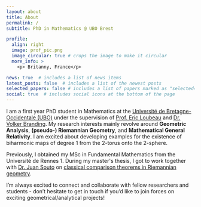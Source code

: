 ```yaml
---
layout: about
title: About
permalink: /
subtitle: PhD in Mathematics @ UBO Brest

profile:
  align: right
  image: prof_pic.png
  image_circular: true # crops the image to make it circular
  more_info: >
    <p> Britanny, France</p>

news: true  # includes a list of news items
latest_posts: false  # includes a list of the newest posts
selected_papers: false # includes a list of papers marked as "selected={true}"
social: true  # includes social icons at the bottom of the page
---
```


I am a first year PhD student in Mathematics at the [Université de Bretagne-Occidentale (UBO)](https://www.univ-brest.fr) under the supervision of [Prof. Eric Loubeau](https://www.univ-brest.fr/departement-mathematiques/fr/membre/eric-loubeau) and [Dr. Volker Branding](http://www.volker-branding.eu/).
My research interests mainly revolve around **Geometric Analysis**, **(pseudo-) Riemannian Geometry**, and **Mathematical General Relativity**. I am excited about developing examples for the existence of biharmonic maps of degree 1 from the 2-torus onto the 2-sphere.

Previously, I obtained my MSc in Fundamental Mathematics from the Université de Rennes 1. During my master's thesis, I got to work together with [Dr. Juan Souto](https://sites.google.com/site/jsoutoc/home) on [classical comparison theorems in Riemannian geometry](https://drive.google.com/file/d/1NMo7R73wnayVPc__1KHmrQqrqbSumFK5/view?usp=sharing).

I’m always excited to connect and collaborate with fellow researchers and students - don’t hesitate to get in touch if you’d like to join forces on exciting geometrical/analytical projects!
